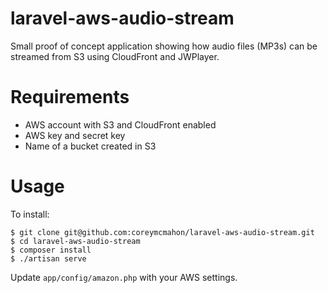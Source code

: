 laravel-aws-audio-stream
========================

Small proof of concept application showing how audio files (MP3s) can be streamed from S3 using CloudFront and JWPlayer.


Requirements
========================
* AWS account with S3 and CloudFront enabled
* AWS key and secret key
* Name of a bucket created in S3

Usage
========================

To install:

```
$ git clone git@github.com:coreymcmahon/laravel-aws-audio-stream.git
$ cd laravel-aws-audio-stream
$ composer install
$ ./artisan serve
```

Update ```app/config/amazon.php``` with your AWS settings.
